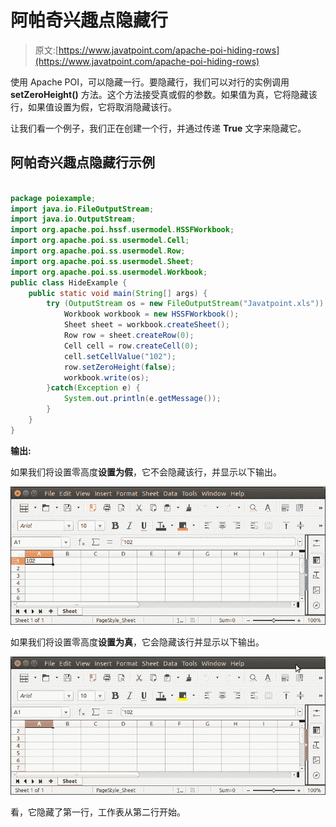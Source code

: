 # 阿帕奇兴趣点隐藏行

> 原文:[https://www.javatpoint.com/apache-poi-hiding-rows](https://www.javatpoint.com/apache-poi-hiding-rows)

使用 Apache POI，可以隐藏一行。要隐藏行，我们可以对行的实例调用 **setZeroHeight()** 方法。这个方法接受真或假的参数。如果值为真，它将隐藏该行，如果值设置为假，它将取消隐藏该行。

让我们看一个例子，我们正在创建一个行，并通过传递 **True** 文字来隐藏它。

## 阿帕奇兴趣点隐藏行示例

```java

package poiexample;
import java.io.FileOutputStream;
import java.io.OutputStream;
import org.apache.poi.hssf.usermodel.HSSFWorkbook;
import org.apache.poi.ss.usermodel.Cell;
import org.apache.poi.ss.usermodel.Row;
import org.apache.poi.ss.usermodel.Sheet;
import org.apache.poi.ss.usermodel.Workbook;
public class HideExample {
	public static void main(String[] args) {
		try (OutputStream os = new FileOutputStream("Javatpoint.xls")) {
			Workbook workbook = new HSSFWorkbook();
		    Sheet sheet = workbook.createSheet();
		    Row row = sheet.createRow(0);
		    Cell cell = row.createCell(0);
		    cell.setCellValue("102");
		    row.setZeroHeight(false);
		    workbook.write(os);
		}catch(Exception e) {
			System.out.println(e.getMessage());
		}
	}
}

```

**输出:**

如果我们将设置零高度**设置为假**，它不会隐藏该行，并显示以下输出。

![Apache POI Hiding Rows](img/00aebb23a746994fd0d8f957c1bd6598.png)

如果我们将设置零高度**设置为真**，它会隐藏该行并显示以下输出。

![Apache POI Hiding Rows](img/8813f1592ab9208b969f493e5d763ed4.png)

看，它隐藏了第一行，工作表从第二行开始。